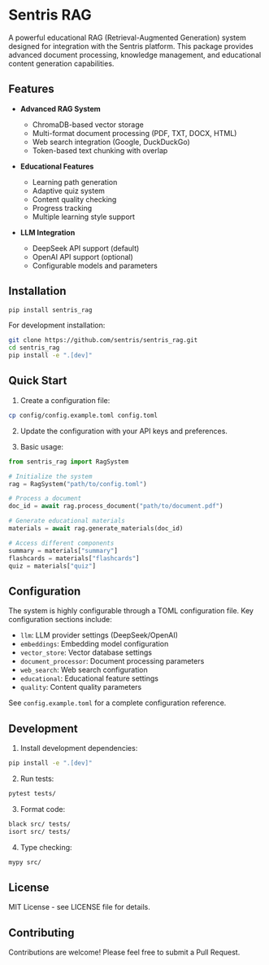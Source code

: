 # Sentris RAG

A powerful educational RAG (Retrieval-Augmented Generation) system designed for integration with the Sentris platform. This package provides advanced document processing, knowledge management, and educational content generation capabilities.

## Features

- **Advanced RAG System**
  - ChromaDB-based vector storage
  - Multi-format document processing (PDF, TXT, DOCX, HTML)
  - Web search integration (Google, DuckDuckGo)
  - Token-based text chunking with overlap

- **Educational Features**
  - Learning path generation
  - Adaptive quiz system
  - Content quality checking
  - Progress tracking
  - Multiple learning style support

- **LLM Integration**
  - DeepSeek API support (default)
  - OpenAI API support (optional)
  - Configurable models and parameters

## Installation

```bash
pip install sentris_rag
```

For development installation:

```bash
git clone https://github.com/sentris/sentris_rag.git
cd sentris_rag
pip install -e ".[dev]"
```

## Quick Start

1. Create a configuration file:

```bash
cp config/config.example.toml config.toml
```

2. Update the configuration with your API keys and preferences.

3. Basic usage:

```python
from sentris_rag import RagSystem

# Initialize the system
rag = RagSystem("path/to/config.toml")

# Process a document
doc_id = await rag.process_document("path/to/document.pdf")

# Generate educational materials
materials = await rag.generate_materials(doc_id)

# Access different components
summary = materials["summary"]
flashcards = materials["flashcards"]
quiz = materials["quiz"]
```

## Configuration

The system is highly configurable through a TOML configuration file. Key configuration sections include:

- `llm`: LLM provider settings (DeepSeek/OpenAI)
- `embeddings`: Embedding model configuration
- `vector_store`: Vector database settings
- `document_processor`: Document processing parameters
- `web_search`: Web search configuration
- `educational`: Educational feature settings
- `quality`: Content quality parameters

See `config.example.toml` for a complete configuration reference.

## Development

1. Install development dependencies:
```bash
pip install -e ".[dev]"
```

2. Run tests:
```bash
pytest tests/
```

3. Format code:
```bash
black src/ tests/
isort src/ tests/
```

4. Type checking:
```bash
mypy src/
```

## License

MIT License - see LICENSE file for details.

## Contributing

Contributions are welcome! Please feel free to submit a Pull Request.

